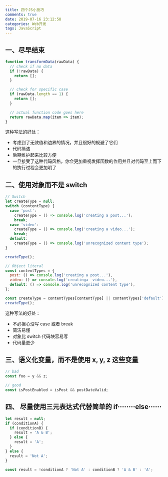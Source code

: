 ```yaml
---
title: 四个JS小技巧
comments: true
date: 2019-07-16 23:12:58
categories: Web开发
tags: JavaScript
---
```


## 一、尽早结束

```javascript
function transformData(rawData) {
  // check if no data
  if (!rawData) {
    return [];
  }

  // check for specific case
  if (rawData.length == 1) {
    return [];
  }

  // actual function code goes here
  return rawData.map(item => item);
}
```

这种写法的好处：

- 考虑到了无效值和边界的情况，并且很好的规避了它们
- 代码简洁
- 后期维护起来比较方便
- 一旦接受了这种代码风格，你会更加重视发挥函数的作用并且对代码至上而下的执行过程会更加明了

## 二、使用对象而不是 switch

```javascript
// Switch
let createType = null;
switch (contentType) {
  case 'post':
    createType = () => console.log('creating a post...');
    break;
  case 'video':
    createType = () => console.log('creating a video...');
    break;
  default:
    createType = () => console.log('unrecognized content type');
}

createType();

// Object literal
const contentTypes = {
  post: () => console.log('creating a post...'),
  video: () => console.log('creatinga  video...'),
  default: () => console.log('unrecognized content type'),
};

const createType = contentTypes[contentType] || contentTypes['default'];
createType();
```

这种写法的好处：

- 不必担心没写 case 或者 break
- 简洁易懂
- 对象比 switch 代码块容易写
- 代码量更少

## 三、语义化变量，而不是使用 x, y, z 这些变量

```javascript
// bad
const foo = y && z;

// good
const isPostEnabled = isPost && postDateValid;
```

## 四、 尽量使用三元表达式代替简单的 if········else······

```javascript
let result = null;
if (conditionA) {
  if (conditionB) {
    result = 'A & B';
  } else {
    result = 'A';
  }
} else {
  result = 'Not A';
}

const result = !conditionA ? 'Not A' : conditionB ? 'A & B' : 'A';
```
